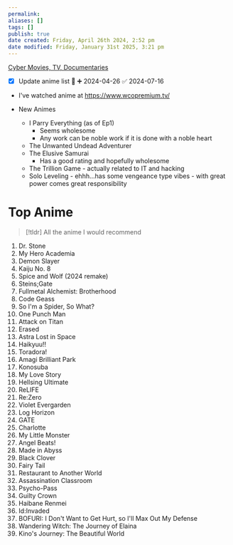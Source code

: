 ```yaml
---
permalink:
aliases: []
tags: []
publish: true
date created: Friday, April 26th 2024, 2:52 pm
date modified: Friday, January 31st 2025, 3:21 pm
---
```


[Cyber Movies, TV, Documentaries](../../📁%2006%20-%20Learning,%20Notes/Cyber%20Movies,%20TV,%20Documentaries/Cyber%20Movies,%20TV,%20Documentaries.md)

- [x] Update anime list 🔽 ➕ 2024-04-26 ✅ 2024-07-16
- I've watched anime at https://www.wcopremium.tv/

- New Animes
	- I Parry Everything (as of Ep1)
		- Seems wholesome
		- Any work can be noble work if it is done with a noble heart
	- The Unwanted Undead Adventurer
	- The Elusive Samurai
		- Has a good rating and hopefully wholesome
	- The Trillion Game - actually related to IT and hacking
	- Solo Leveling - ehhh...has some vengeance type vibes - with great power comes great responsibility

# Top Anime

> [!tldr] All the anime I would recommend

1. Dr. Stone
2. My Hero Academia
3. Demon Slayer
4. Kaiju No. 8
5. Spice and Wolf (2024 remake)
6. Steins;Gate
7. Fullmetal Alchemist: Brotherhood
8. Code Geass
9. So I'm a Spider, So What?
10. One Punch Man
11. Attack on Titan
12. Erased
13. Astra Lost in Space
14. Haikyuu!!
15. Toradora!
16. Amagi Brilliant Park
17. Konosuba
18. My Love Story
19. Hellsing Ultimate
20. ReLIFE
21. Re:Zero
22. Violet Evergarden
23. Log Horizon
24. GATE
25. Charlotte
26. My Little Monster
27. Angel Beats!
28. Made in Abyss
29. Black Clover
30. Fairy Tail
31. Restaurant to Another World
32. Assassination Classroom
33. Psycho-Pass
34. Guilty Crown
35. Haibane Renmei
36. Id:Invaded
37. BOFURI: I Don't Want to Get Hurt, so I'll Max Out My Defense
38. Wandering Witch: The Journey of Elaina
39. Kino's Journey: The Beautiful World